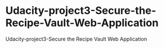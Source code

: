# Udacity-project3-Secure-the-Recipe-Vault-Web-Application
Udacity-project3-Secure the Recipe Vault Web Application
